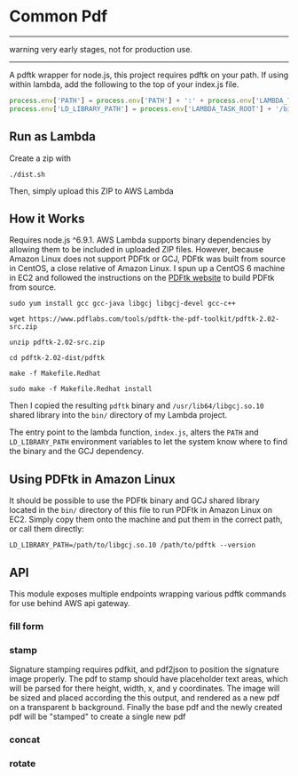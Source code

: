 # Common Pdf


***
warning very early stages, not for production use.
***

A pdftk wrapper for node.js, this project requires pdftk on your path. If using within lambda, add the following to the top of
your index.js file. 
```javascript
process.env['PATH'] = process.env['PATH'] + ':' + process.env['LAMBDA_TASK_ROOT'] + '/bin';
process.env['LD_LIBRARY_PATH'] = process.env['LAMBDA_TASK_ROOT'] + '/bin';
```


## Run as Lambda

Create a zip with

```
./dist.sh
```

Then, simply upload this ZIP to AWS Lambda

## How it Works
Requires node.js ^6.9.1.
AWS Lambda supports binary dependencies by allowing them to be included in uploaded ZIP files. However, because Amazon Linux does not support PDFtk or GCJ, PDFtk was built from source in CentOS, a close relative of Amazon Linux. I spun up a CentOS 6 machine in EC2 and followed the instructions on the [PDFtk website](https://www.pdflabs.com/docs/install-pdftk-on-redhat-or-centos/) to build PDFtk from source. 

```
sudo yum install gcc gcc-java libgcj libgcj-devel gcc-c++

wget https://www.pdflabs.com/tools/pdftk-the-pdf-toolkit/pdftk-2.02-src.zip

unzip pdftk-2.02-src.zip

cd pdftk-2.02-dist/pdftk

make -f Makefile.Redhat

sudo make -f Makefile.Redhat install
```

Then I copied the resulting `pdftk` binary and `/usr/lib64/libgcj.so.10` shared library into the `bin/` directory of my Lambda project.

The entry point to the lambda function, `index.js`, alters the `PATH` and `LD_LIBRARY_PATH` environment variables to let the system know where to find the binary and the GCJ dependency.

## Using PDFtk in Amazon Linux

It should be possible to use the PDFtk binary and GCJ shared library located in the `bin/` directory of this file to run PDFtk in Amazon Linux on EC2. Simply copy them onto the machine and put them in the correct path, or call them directly:

```
LD_LIBRARY_PATH=/path/to/libgcj.so.10 /path/to/pdftk --version
```

## API

This module exposes multiple endpoints wrapping various pdftk commands for use behind AWS api gateway. 

### fill form

### stamp

Signature  stamping requires pdfkit, and pdf2json to position the signature image properly. 
The pdf to stamp should have placeholder text areas, which will be parsed for there height, width, x, and y 
coordinates. The image will be sized and placed according the this output, and rendered as a new pdf on a transparent b
background. Finally the base pdf and the newly created pdf will be "stamped" to create a single new pdf
### concat

### rotate
